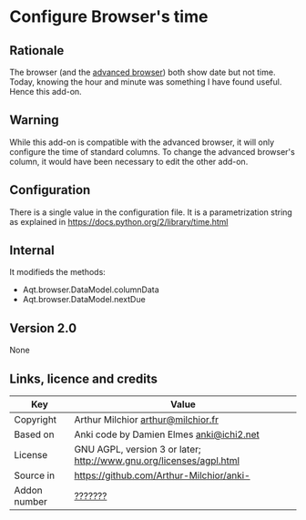 # Configure Browser's time
## Rationale
The browser (and the [advanced browser](https://ankiweb.net/shared/info/874215009)) both show date but not time. Today, knowing the hour and minute was something I have found useful. Hence this add-on.


## Warning
While this add-on is compatible with the advanced browser, it will only configure the time of standard columns. To change the advanced browser's column, it would have been necessary to edit the other add-on.

## Configuration
There is a single value in the configuration file. It is a parametrization string as explained in https://docs.python.org/2/library/time.html
## Internal
It modifieds the methods:
* Aqt.browser.DataModel.columnData
* Aqt.browser.DataModel.nextDue

## Version 2.0
None

## Links, licence and credits

Key         |Value
------------|-------------------------------------------------------------------
Copyright   | Arthur Milchior <arthur@milchior.fr>
Based on    | Anki code by Damien Elmes <anki@ichi2.net>
License     | GNU AGPL, version 3 or later; http://www.gnu.org/licenses/agpl.html
Source in   | https://github.com/Arthur-Milchior/anki-
Addon number| [???????](https://ankiweb.net/shared/info/???????)
